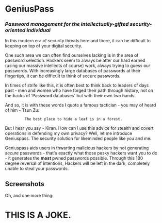 # GeniusPass 
### _Password management for the intellectually-gifted security-oriented individual_

In this modern era of security threats here and there, it can be difficult to keeping on top of your digital security.

One such area we can often find ourselves lacking is in the area of password selection. Hackers seem to always be after our hard earned (using our massive intellects of course) work, always trying to guess our passwords. With increasingly large databases of passwords at their fingertips, it can be difficult to think of secure passwords.

In times of strife like this, it is often best to think back to leaders of days past - men and women who have forged their path through history, not on the backs of 'Password databases' but with their own two hands. 

And so, it is with these words I quote a famous tactician - you may of heard of him - Tsun Zu:

             The best place to hide a leaf is in a forest.

But I hear you say - Kiran. How can I use this advice for stealth and covert operations in defending my own privacy? Well, let me introduce Geniuspass. The security solution for likeminded people like you and me.

Geniuspass aids users in thwarting malicious hackers by not generating *secure* passwords - that's exactly what those pesky hackers want you to do - it generates the **most** pwned passwords possible. 
Through this 180 degree reversal of intentions, Hackers will be left in the dark, completely unable to steal your passwords.


## Screenshots




Oh, and one more thing:
# THIS IS A JOKE.
